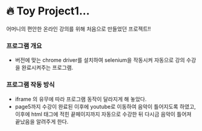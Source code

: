 # 🔥 Toy Project1...

어머니의 편안한 온라인 강의를 위해 
처음으로 만들었던 프로젝트!!



### 프로그램 개요
- 버전에 맞는 chrome driver를 설치하여 selenium을 작동시켜 자동으로 강의 수강을 완료시켜주는 프로그램.

### 프로그램 작동 방식
- iframe 의 유무에 따라 프로그램 동작이 달라지게 해 놓았다.
- page5까지 수강이 완료된 이후에 youtube로 이동하여 음악이 틀어지도록 하였고, 이후에 html 태그에 적힌 끝페이지까지 자동으로 수강한 뒤 다시금 음악이 틀어져 끝났음을 알려주게 한다.

